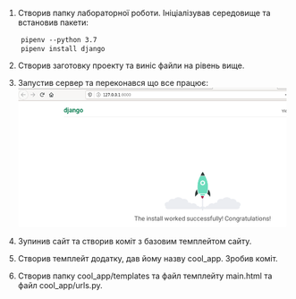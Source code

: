 1. Створив папку лабораторної роботи. Ініціалізував середовище та встановив пакети:
```
	pipenv --python 3.7
	pipenv install django
```

2. Створив заготовку проекту та виніс файли на рівень вище.

3. Запустив сервер та переконався що все працює:
![sait pracue](./image/sait_pracue.png)

4. Зупинив сайт та створив коміт з базовим темплейтом сайту.

5. Створив темплейт додатку, дав йому назву cool_app. Зробив коміт.


6. Створив папку cool_app/templates та файл темплейту main.html та файл cool_app/urls.py.
